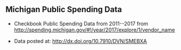 ## Michigan Public Spending Data

* Checkbook Public Spending Data from 2011--2017 from http://spending.michigan.gov/#!/year/2017/explore/1/vendor_name

* Data posted at: http://dx.doi.org/10.7910/DVN/SMEBXA
 

